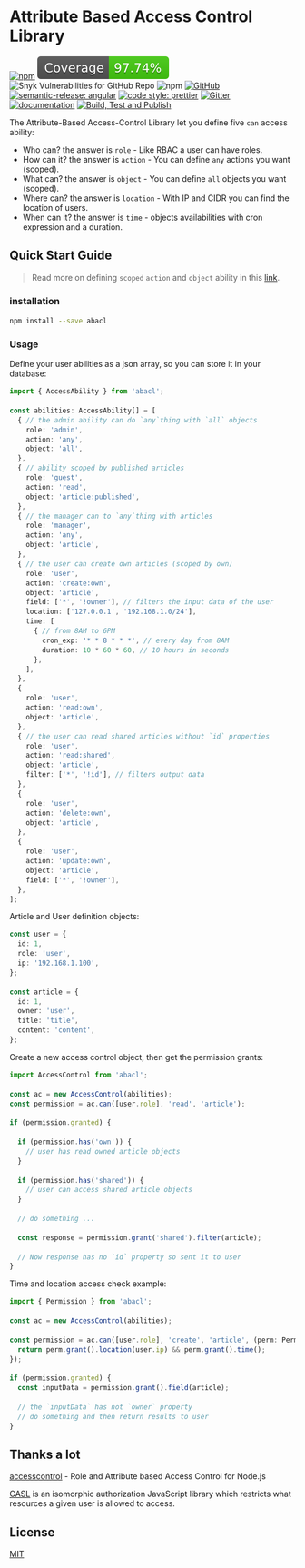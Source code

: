# Attribute Based Access Control Library

[![npm](https://img.shields.io/npm/v/abacl)](https://www.npmjs.com/package/abacl)
[![Coverage](https://raw.githubusercontent.com/vhidvz/abacl/master/coverage-badge.svg)](https://htmlpreview.github.io/?https://github.com/vhidvz/abacl/blob/master/docs/coverage/lcov-report/index.html)
![Snyk Vulnerabilities for GitHub Repo](https://img.shields.io/snyk/vulnerabilities/github/vhidvz/abacl)
![npm](https://img.shields.io/npm/dm/abacl)
[![GitHub](https://img.shields.io/github/license/vhidvz/abacl?style=flat)](https://vhidvz.github.io/abacl/)
[![semantic-release: angular](https://img.shields.io/badge/semantic--release-nodejs-e10079?logo=semantic-release)](https://github.com/semantic-release/semantic-release)
[![code style: prettier](https://img.shields.io/badge/code_style-prettier-ff69b4.svg)](https://github.com/prettier/prettier)
[![Gitter](https://badges.gitter.im/npm-abacl/community.svg)](https://gitter.im/npm-abacl/community?utm_source=badge&utm_medium=badge&utm_campaign=pr-badge)
[![documentation](https://img.shields.io/badge/documentation-click_to_read-c27cf4)](https://vhidvz.github.io/abacl/)
[![Build, Test and Publish](https://github.com/vhidvz/abacl/actions/workflows/npm-ci.yml/badge.svg)](https://github.com/vhidvz/abacl/actions/workflows/npm-ci.yml)

The Attribute-Based Access-Control Library let you define five `can` access ability:

- Who can? the answer is `role` - Like RBAC a user can have roles.
- How can it? the answer is `action` - You can define `any` actions you want (scoped).
- What can? the answer is `object` - You can define `all` objects you want (scoped).
- Where can? the answer is `location` - With IP and CIDR you can find the location of users.
- When can it? the answer is `time` - objects availabilities with cron expression and a duration.

## Quick Start Guide

> Read more on defining `scoped` `action` and `object` ability in this [link](https://vhidvz.github.io/blog/post-abac/).

### installation

```sh
npm install --save abacl
```

### Usage

Define your user abilities as a json array, so you can store it in your database:

```ts
import { AccessAbility } from 'abacl';

const abilities: AccessAbility[] = [
  { // the admin ability can do `any`thing with `all` objects
    role: 'admin',
    action: 'any',
    object: 'all',
  },
  { // ability scoped by published articles
    role: 'guest',
    action: 'read',
    object: 'article:published',
  },
  { // the manager can to `any`thing with articles
    role: 'manager',
    action: 'any',
    object: 'article',
  },
  { // the user can create own articles (scoped by own)
    role: 'user',
    action: 'create:own',
    object: 'article',
    field: ['*', '!owner'], // filters the input data of the user 
    location: ['127.0.0.1', '192.168.1.0/24'],
    time: [
      { // from 8AM to 6PM
        cron_exp: '* * 8 * * *', // every day from 8AM
        duration: 10 * 60 * 60, // 10 hours in seconds
      },
    ],
  },
  {
    role: 'user',
    action: 'read:own',
    object: 'article',
  },
  { // the user can read shared articles without `id` properties 
    role: 'user',
    action: 'read:shared',
    object: 'article',
    filter: ['*', '!id'], // filters output data
  },
  {
    role: 'user',
    action: 'delete:own',
    object: 'article',
  },
  {
    role: 'user',
    action: 'update:own',
    object: 'article',
    field: ['*', '!owner'],
  },
];
```

Article and User definition objects:

```ts
const user = {
  id: 1,
  role: 'user',
  ip: '192.168.1.100',
};

const article = {
  id: 1,
  owner: 'user',
  title: 'title',
  content: 'content',
};
```

Create a new access control object, then get the permission grants:

```ts
import AccessControl from 'abacl';

const ac = new AccessControl(abilities);
const permission = ac.can([user.role], 'read', 'article');

if (permission.granted) {

  if (permission.has('own')) {
    // user has read owned article objects
  }

  if (permission.has('shared')) {
    // user can access shared article objects
  }

  // do something ...

  const response = permission.grant('shared').filter(article);

  // Now response has no `id` property so sent it to user
}
```

Time and location access check example:

```ts
import { Permission } from 'abacl';

const ac = new AccessControl(abilities);

const permission = ac.can([user.role], 'create', 'article', (perm: Permission) => {
  return perm.grant().location(user.ip) && perm.grant().time();
});

if (permission.granted) {
  const inputData = permission.grant().field(article);

  // the `inputData` has not `owner` property
  // do something and then return results to user
}
```

## Thanks a lot

[accesscontrol](https://www.npmjs.com/package/accesscontrol) - Role and Attribute based Access Control for Node.js

[CASL](https://casl.js.org/) is an isomorphic authorization JavaScript library which restricts what resources a given user is allowed to access.

## License

[MIT](https://github.com/vhidvz/abacl/blob/master/LICENSE)
